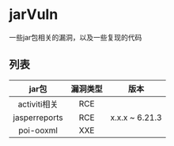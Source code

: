 # jarVuln
一些jar包相关的漏洞，以及一些复现的代码

## 列表

|     jar包     | 漏洞类型 |      版本      |
| :-----------: | :------: | :------------: |
| activiti相关  |   RCE    |                |
| jasperreports |   RCE    | x.x.x ~ 6.21.3 |
|   poi-ooxml   |   XXE    |                |

